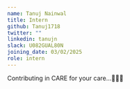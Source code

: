 ```yaml
---
name: Tanuj Nainwal
title: Intern
github: Tanuj1718
twitter: ""
linkedin: tanujn
slack: U082GUAL80N
joining_date: 03/02/2025
role: intern
---
```


Contributing in CARE for your care...👨🏻‍💻


